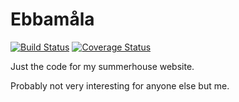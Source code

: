 Ebbamåla
========

[![Build Status](https://github.com/laudrup/ebbamaala/actions/workflows/test.yml/badge.svg?branch=master)](https://github.com/laudrup/ebbamaala/actions/workflows/test.yml)
[![Coverage Status](https://img.shields.io/coveralls/github/laudrup/ebbamaala.svg)](https://coveralls.io/github/laudrup/ebbamaala)

Just the code for my summerhouse website.

Probably not very interesting for anyone else but me.
